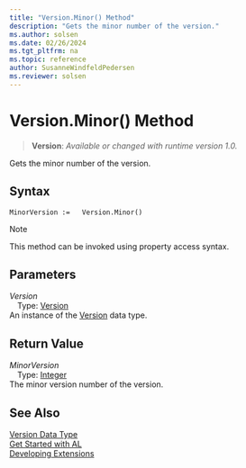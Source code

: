 ```yaml
---
title: "Version.Minor() Method"
description: "Gets the minor number of the version."
ms.author: solsen
ms.date: 02/26/2024
ms.tgt_pltfrm: na
ms.topic: reference
author: SusanneWindfeldPedersen
ms.reviewer: solsen
---
```

[//]: # (START>DO_NOT_EDIT)
[//]: # (IMPORTANT:Do not edit any of the content between here and the END>DO_NOT_EDIT.)
[//]: # (Any modifications should be made in the .xml files in the ModernDev repo.)
# Version.Minor() Method
> **Version**: _Available or changed with runtime version 1.0._

Gets the minor number of the version.


## Syntax
```AL
MinorVersion :=   Version.Minor()
```
> [!NOTE]
> This method can be invoked using property access syntax.
## Parameters
*Version*  
&emsp;Type: [Version](version-data-type.md)  
An instance of the [Version](version-data-type.md) data type.  

## Return Value
*MinorVersion*  
&emsp;Type: [Integer](../integer/integer-data-type.md)  
The minor version number of the version.


[//]: # (IMPORTANT: END>DO_NOT_EDIT)
## See Also
[Version Data Type](version-data-type.md)  
[Get Started with AL](../../devenv-get-started.md)  
[Developing Extensions](../../devenv-dev-overview.md)